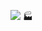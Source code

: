 ![](http://github-profile-summary-cards.vercel.app/api/cards/profile-details?username=nightlightmare&theme=github_dark)
🏭
